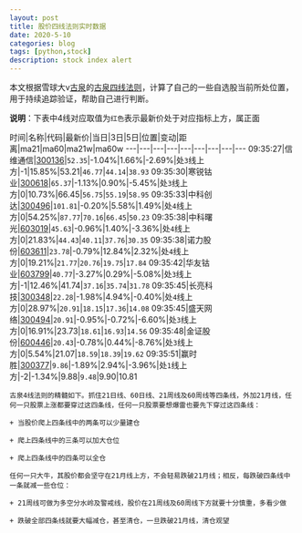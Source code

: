 ```yaml
---
layout: post
title: 股价四线法则实时数据
date: 2020-5-10
categories: blog
tags: [python,stock]
description: stock index alert
---
```



本文根据雪球大v[古泉](https://xueqiu.com/u/7148646888)的[古泉四线法则](https://xueqiu.com/7148646888/130498192)，计算了自己的一些自选股当前所处位置，用于持续追踪验证，帮助自己进行判断。

**说明**：下表中4线对应取值为`红色`表示最新价处于对应指标上方，属正面

时间|名称|代码|最新价|当日|3日|5日|位置|变动|距离|ma21|ma60|ma21w|ma60w
---|---|---|---|---|---|---|---|---
09:35:27|信维通信|[300136](https://xueqiu.com/S/SZ300136)|`52.35`|-1.04%|1.66%|-2.69%|处`3`线上方|-1|15.85%|53.21|`46.77`|`44.14`|`38.93`
09:35:30|寒锐钴业|[300618](https://xueqiu.com/S/SZ300618)|`65.37`|-1.13%|0.90%|-5.45%|处`3`线上方|0|10.73%|66.45|`56.75`|`55.19`|`58.95`
09:35:33|中科创达|[300496](https://xueqiu.com/S/SZ300496)|`101.81`|-0.20%|5.58%|1.49%|处`4`线上方|0|54.25%|`87.77`|`70.16`|`66.45`|`50.23`
09:35:38|中科曙光|[603019](https://xueqiu.com/S/SH603019)|`45.63`|-0.96%|1.40%|-3.36%|处`4`线上方|0|21.83%|`44.43`|`40.11`|`37.76`|`30.35`
09:35:38|诺力股份|[603611](https://xueqiu.com/S/SH603611)|`23.78`|-0.79%|12.84%|2.32%|处`4`线上方|0|19.21%|`21.77`|`20.76`|`19.75`|`17.84`
09:35:42|华友钴业|[603799](https://xueqiu.com/S/SH603799)|`40.77`|-3.27%|0.29%|-5.08%|处`3`线上方|-1|12.46%|41.74|`37.16`|`35.74`|`31.78`
09:35:45|长亮科技|[300348](https://xueqiu.com/S/SZ300348)|`22.28`|-1.98%|4.94%|-0.40%|处`4`线上方|0|28.97%|`20.91`|`18.15`|`17.36`|`14.08`
09:35:45|盛天网络|[300494](https://xueqiu.com/S/SZ300494)|`20.91`|-0.95%|-0.72%|-6.60%|处`3`线上方|0|16.91%|23.73|`18.61`|`16.93`|`14.56`
09:35:48|金证股份|[600446](https://xueqiu.com/S/SH600446)|`20.43`|-0.78%|0.44%|-8.76%|处`3`线上方|0|5.54%|21.07|`18.59`|`18.39`|`19.62`
09:35:51|赢时胜|[300377](https://xueqiu.com/S/SZ300377)|`9.86`|-1.89%|2.94%|-3.96%|处`1`线上方|-2|-1.34%|9.88|`9.48`|9.90|10.81

```
古泉4线法则的精髓如下。抓住21日线、60日线、21周线及60周线等四条线，外加21月线，任何一只股票上涨都要穿过这四条线，任何一只股票要想爆雷也要先下穿过这四条线：

+ 当股价爬上四条线中的两条可以少量建仓

+ 爬上四条线中的三条可以加大仓位

+ 爬上四条线中的四条可以全仓

任何一只大牛，其股价都会坚守在21月线上方，不会轻易跌破21月线；相反，每跌破四条线中一条就减一些仓位：

+ 21周线可做为多空分水岭及警戒线，股价在21周线及60周线下方就要十分慎重，多看少做

+ 跌破全部四条线就要大幅减仓，甚至清仓，一旦跌破21月线，清仓观望
```